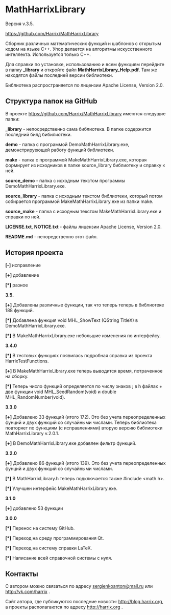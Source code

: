 MathHarrixLibrary
===================

Версия v.3.5.

https://github.com/Harrix/MathHarrixLibrary

Сборник различных математических функций и шаблонов с открытым кодом на языке C++. Упор делается на алгоритмы искусственного интеллекта. Используется только C++.

Для справки по установке, использованию и всем функциям перейдите в папку **_library** и откройте файл **MathHarrixLibrary_Help.pdf**. Там же находятся файлы последней версии библиотеки.

Библиотека распространяется по лицензии Apache License, Version 2.0.

Структура папок на GitHub
--------------------------

В проекте https://github.com/Harrix/MathHarrixLibrary имеются следущие папки:

**_library** - непосредственно сама библиотека. В папке содержится последний билд бибилиотеки.

**demo** - папка с программой DemoMathHarrixLibrary.exe, демонстрируеющей работу функций библиотеки.

**make** - папка с программой MakeMathHarrixLibrary.exe, которая формирует из исходников в папке source_library библиотеку и справку к ней.

**source_demo** - папка с исходным текстом программы DemoMathHarrixLibrary.exe.

**source_library** - папка с исходным текстом библиотеки, который потом собирается программой MakeMathHarrixLibrary.exe из папки make.

**source_make** - папка с исходным текстом MakeMathHarrixLibrary.exe и справки по ней.

**LICENSE.txt**, **NOTICE.txt** - файлы лицензии Apache License, Version 2.0.

**README.md** - непоредственно этот файл.

История проекта
---------------

**[-]** исправление

**[+]** добавление

**[*]** разное

**3.5.**

**[+]** Добавлены различные функции, так что теперь теперь в библиотеке 188 функций.

**[*]** Добавлена функция void MHL_ShowText (QString TitleX) в DemoMathHarrixLibrary.exe.

**[*]** В MakeMathHarrixLibrary.exe небольшие изменения по интерфейсу.

**3.4.0**

**[*]** В тестовых функциях появилась подробная справка из проекта HarrixTestFunctions.

**[+]** В MakeMathHarrixLibrary.exe теперь выводится время, потраченное на сборку.

**[*]** Теперь число функций определяется по числу знаков ; в h файлах + две функции void MHL_SeedRandom(void) и double MHL_RandomNumber(void).

**3.3.0**

**[+]** Добавлено 33 функций (итого 172). Это без учета переопределенных фунций и двух функций со случайными числами. Теперь библиотека повторяет по функциям (с исправлениями) вторую версию библиотеки MathHarrixLibrary v.2.0.1.

**[+]** В DemoMathHarrixLibrary.exe добавлен фильтр функций.

**3.2.0**

**[+]** Добавлено 86 функций (итого 139). Это без учета переопределенных фунций и двух функций со случайными числами.

**[*]** В MathHarrixLibrary.h теперь подключается также #include <math.h>.

**[*]** Улучшен интерфейс MakeMathHarrixLibrary.exe.

**3.1.0**

**[+]** добавлено 53 функции

**3.0.0**

**[*]** Перенос на систему GitHub.

**[*]** Переход на среду программирования Qt.

**[*]** Переход на систему справки LaTeX.

**[*]** Написание всей справочной системы с нуля.

Контакты
---------------

С автором можно связаться по адресу sergienkoanton@mail.ru или  http://vk.com/harrix .

Сайт автора, где публикуются последние новости: http://blog.harrix.org, а проекты располагаются по адресу http://harrix.org .